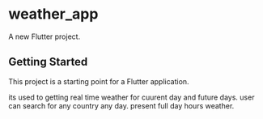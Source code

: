 # weather_app

A new Flutter project.

## Getting Started

This project is a starting point for a Flutter application.

its used to getting real time weather for cuurent day and future days.
user  can search for any country any day.
present full day hours weather.

